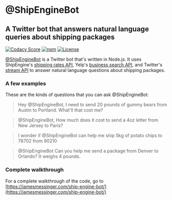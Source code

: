 @ShipEngineBot
============================
## A Twitter bot that answers natural language queries about shipping packages

[![Codacy Score](https://api.codacy.com/project/badge/Grade/82170a210b154184b8044f52f926c047)](https://www.codacy.com/public/jamesmessinger/ship-engine-bot)
[![npm](https://img.shields.io/npm/v/ship-engine-bot.svg)](https://www.npmjs.com/package/ship-engine-bot)
[![License](https://img.shields.io/npm/l/ship-engine-bot.svg)](LICENSE)

[@ShipEngineBot](https://twitter.com/ShipEngineBot/with_replies) is a Twitter bot that's written in Node.js.  It uses ShipEngine's [shipping rates API](https://docs.shipengine.com/docs/get-shipping-rates), Yelp's [business search API](https://www.yelp.com/developers/documentation/v3/business_search), and Twitter's [stream API](https://developer.twitter.com/en/docs/tutorials/consuming-streaming-data) to answer natural language questions about shipping packages.

### A few examples
These are the kinds of questions that you can ask @ShipEngineBot:

> Hey @ShipEngineBot, I need to send 20 pounds of gummy bears from Austin to Portland. What'll that cost me?

> @ShipEngineBot, How much does it cost to send a 4oz letter from New Jersey to Paris?

> I wonder if @ShipEngineBot can help me ship 5kg of potato chips to 78702 from 90210

> @ShipEngineBot Can you help me send a package from Denver to Orlando? It weighs 4 pounds.


### Complete walkthrough
For a complete walkthrough of the code, go to [https://jamesmessinger.com/ship-engine-bot/](https://jamesmessinger.com/ship-engine-bot/)
